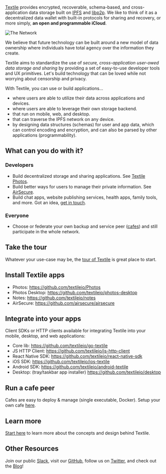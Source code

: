[Textile](https://github.com/textileio) provides encrypted, recoverable, schema-based, and cross-application data storage built on [IPFS](https://github.com/ipfs) and [libp2p](https://github.com/libp2p). We like to think of it as a decentralized data wallet with built-in protocols for sharing and recovery, or more simply, **an open and programmable iCloud**.

![The Network](/images/home.png)

We believe that future technology can be built around a new model of data ownership where individuals have total agency over the information they create.

Textile aims to standardize the use of _secure, cross-application user-owed data storage and sharing_ by providing a set of easy-to-use developer tools and UX primitives. Let's build technology that can be loved while not worrying about censorship and privacy.

With Textile, you can use or build applications...

* where users are able to utilize their data across applications and devices.
* where users are able to leverage their own storage backend.
* that run on mobile, web, and desktop.
* that can traverse the IPFS network on any device.
* by designing data structures (schemas) for user and app data, which can control encoding and encryption, and can also be parsed by other applications (programmability).

## What can you do with it?

### Developers

* Build decentralized storage and sharing applications. See [Textile Photos](https://github.com/textileio/textile-mobile).
* Build better ways for users to manage their private information. See [AirSecure](https://github.com/airsecure/airsecure).
* Build chat apps, website publishing services, health apps, family tools, and more. Got an idea, [get in touch](https://slack.textile.io/).

### Everyone

* Choose or federate your own backup and service peer ([cafes](/concepts/cafes)) and still participate in the whole network.

## Take the tour

Whatever your use-case may be, the [tour of Textile](/a-tour-of-textile) is great place to start.

## Install Textile apps

* Photos: https://github.com/textileio/Photos
* Photos Desktop: https://github.com/textileio/photos-desktop
* Notes: https://github.com/textileio/notes
* AirSecure: https://github.com/airsecure/airsecure

## Integrate into your apps

Client SDKs or HTTP clients available for integrating Textile into your mobile, desktop, and web applications:

* Core lib: https://github.com/textileio/go-textile
* JS HTTP Client: https://github.com/textileio/js-http-client
* React Native SDK: https://github.com/textileio/react-native-sdk
* iOS SDK: https://github.com/textileio/ios-textile
* Android SDK: https://github.com/textileio/android-textile
* Desktop: (tray/taskbar app installer) https://github.com/textileio/desktop

## Run a cafe peer

Cafes are easy to deploy & manage (single executable, Docker). Setup your own cafe [here](/install/the-daemon/#initialize-a-cafe-peer).

## Learn more

[Start here](/concepts/) to learn more about the concepts and design behind Textile.

## Other Resources

Join our public [Slack](https://slack.textile.io), visit our [GitHub](https://github.com/textileio), follow us on [Twitter](https://twitter.com/textile01), and check out the [Blog](https://medium.com/textileio)!

<br>
